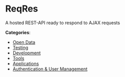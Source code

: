 # ReqRes


A hosted REST-API ready to respond to AJAX requests



**Categories**:
- [Open Data](https://github.com/apis-list/apis-list#open-data)
- [Testing](https://github.com/apis-list/apis-list#testing)
- [Development](https://github.com/apis-list/apis-list#development)
- [Tools](https://github.com/apis-list/apis-list#tools)
- [Applications](https://github.com/apis-list/apis-list#applications)
- [Authentication & User Management](https://github.com/apis-list/apis-list#authentication-and-user-management)



